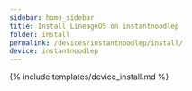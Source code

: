 ```yaml
---
sidebar: home_sidebar
title: Install LineageOS on instantnoodlep
folder: install
permalink: /devices/instantnoodlep/install/
device: instantnoodlep
---
```

{% include templates/device_install.md %}
